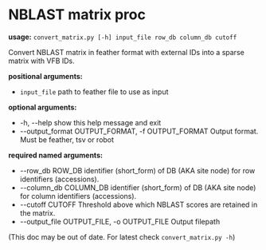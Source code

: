 # NBLAST matrix proc

**usage:** `convert_matrix.py [-h] input_file row_db column_db cutoff`

Convert NBLAST matrix in feather format with external IDs into a sparse matrix with VFB IDs.

**positional arguments:**

  -  `input_file`  path to feather file to use as input

**optional arguments:**

  - -h, --help            show this help message and exit
  - --output_format OUTPUT_FORMAT, -f OUTPUT_FORMAT
                        Output format. Must be feather, tsv or robot

**required named arguments:**

  - --row_db ROW_DB       identifier (short_form) of DB (AKA site node) for row identifiers (accessions).
  - --column_db COLUMN_DB
                        identifier (short_form) of DB (AKA site node) for column identifiers (accessions).
  - --cutoff CUTOFF       Threshold above which NBLAST scores are retained in the matrix.
  - --output_file OUTPUT_FILE, -o OUTPUT_FILE
                        Output filepath


 (This doc may be out of date.  For latest check `convert_matrix.py -h`)
